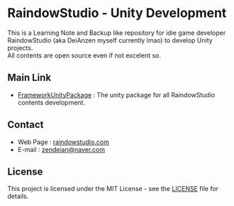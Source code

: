 # RaindowStudio - Unity Development

This is a Learning Note and Backup like repository for idie game developer RaindowStudio (aka DeiAnzen myself currently lmao) to develop Unity projects.  
All contents are open source even if not excelent so. 

## Main Link

- [FrameworkUnityPackage](/Package) : The unity package for all RaindowStudio contents development.

## Contact

- Web Page : [raindowstudio.com](https://raindowstudio.com/)
- E-mail : zendeian@naver.com

## License

This project is licensed under the MIT License - see the [LICENSE](/LICENSE) file for details.
